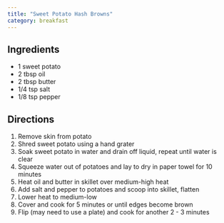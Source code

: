 ```yaml
---
title: "Sweet Potato Hash Browns"
category: breakfast
---
```


## Ingredients
- 1 sweet potato
- 2 tbsp oil
- 2 tbsp butter
- 1/4 tsp salt
- 1/8 tsp pepper

## Directions

1. Remove skin from potato
2. Shred sweet potato using a hand grater
3. Soak sweet potato in water and drain off liquid, repeat until water is clear
4. Squeeze water out of potatoes and lay to dry in paper towel for 10 minutes
5. Heat oil and butter in skillet over medium-high heat
6. Add salt and pepper to potatoes and scoop into skillet, flatten
7. Lower heat to medium-low
8. Cover and cook for 5 minutes or until edges become brown
9. Flip (may need to use a plate) and cook for another 2 - 3 minutes
